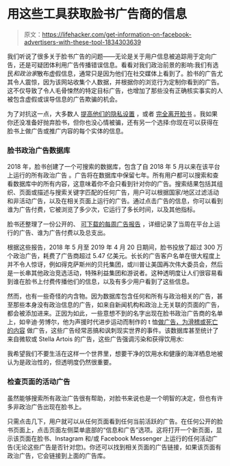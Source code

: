 # 用这些工具获取脸书广告商的信息

> 原文：<https://lifehacker.com/get-information-on-facebook-advertisers-with-these-tool-1834303639>

我们听说了很多关于脸书广告的问题——无论是关于用户信息被追踪用于定向广告，还是可疑团体利用广告传播错误信息。看看对我们政治前景的影响:我们有选民*和政治家*散布虚假信息，通常只是因为他们在社交媒体上看到了。脸书的广告尤其令人震惊，因为该网站收集个人数据，并根据你的浏览行为定制你看到的广告。这不仅导致了令人毛骨悚然的特定目标广告，也增加了那些没有正确核实事实的人被包含虚假或误导信息的广告欺骗的机会。



为了对抗这一点，大多数人 [提高他们的隐私设置](https://lifehacker.com/how-to-keep-your-phone-number-sort-of-private-on-face-1833036687) ，或者 [完全离开脸书](https://lifehacker.com/how-to-delete-your-facebook-account-a-checklist-1829436824) 。我如果你还没准备好抛弃脸书，但你也没心情被骗，还有另一个选择:你现在可以获得在脸书上做广告或推广内容的每个实体的信息。

### 脸书政治广告数据库

2018 年，脸书创建了一个可搜索的数据库，包含了自 2018 年 5 月以来在该平台上运行的所有政治广告 。广告将在数据库中保留七年。所有用户都可以搜索和查看数据库中的所有内容，这意味着你不会只看到针对你的广告。搜索结果包括其组织、页面或描述与搜索关键字匹配的任何广告，用户可以根据国家/地区过滤活动和非活动广告，以及在相关页面上运行的广告。通过点击广告的信息，你可以看到谁为广告付费，它被浏览了多少次，它运行了多长时间，以及其他指标。

脸书还整理了一份公开的、 [可下载的每周广告报告](https://www.facebook.com/ads/library/report/?source=archive-landing-page&country=US) ，详细记录了当周在平台上运行的广告、谁为广告付费以及总支出。

根据这些报告，2018 年 5 月至 2019 年 4 月 20 日期间，脸书投放了超过 300 万个政治广告，耗费了广告商超过 5.47 亿美元。长长的广告客户名单在很大程度上并不令人惊讶，例如得克萨斯州的贝托集团，或川普让美国再次伟大委员会，然后是一长串其他政治竞选活动，特殊利益集团和游说者。这种透明度让人们很容易看到谁在脸书上付费传播他们的信息，以及有多少用户看到了这些信息。

然而，也有一些奇怪的内含物。因为数据库包含任何和所有与政治相关的广告，甚至那些本身没有政治信息的广告，如来自新闻机构和政治上无关联的页面的广告，都会被添加进来。正因为如此，一些意想不到的名字出现在脸书政治广告商的名单上，如辛迪·劳博尔，他为声援时代进步运动而制作的 t 恤[做广告，为滑稽或死亡的内容](https://www.facebook.com/ads/library/?active_status=all&ad_type=all&country=US&q=Funny%20Or%20Die&view_all_page_id=17614953850) 做广告，这些广告经常恶搞和讽刺现实世界的事件。该数据库甚至统计了来自微软或 Stella Artois 的广告，这些广告强调污染和获得饮用水:

我希望我们不要生活在这样一个世界里，想要干净的饮用水和健康的海洋栖息地被认为是政治性的，但透明度仍然很重要。

### 检查页面的活动广告

虽然能够搜索所有政治广告很有帮助，对脸书来说也是一个明智的决定，但也有许多非政治广告出现在脸书上。

只需点击几下，用户就可以从任何页面看到任何当前活跃的广告。在任何公开的脸书页面上，点击页面左侧菜单底部的“信息和广告”选项。这将打开一个新页面，显示该页面在脸书、Instagram 和/或 Facebook Messenger 上运行的任何活动广告(无论这些广告是否针对您)。你还可以找到相关页面的广告链接，如果该页面有政治广告，它会链接到上面的广告库。